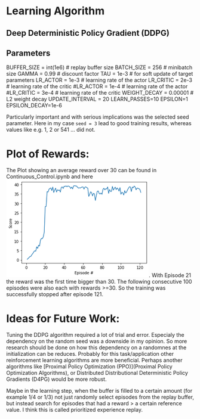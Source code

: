 # Learning Algorithm

## Deep Deterministic Policy Gradient (DDPG)

## Parameters
BUFFER_SIZE = int(1e6)  # replay buffer size
BATCH_SIZE = 256        # minibatch size
GAMMA = 0.99            # discount factor
TAU = 1e-3              # for soft update of target parameters
LR_ACTOR = 1e-3         # learning rate of the actor 
LR_CRITIC = 2e-3        # learning rate of the critic
#LR_ACTOR = 1e-4         # learning rate of the actor 
#LR_CRITIC = 3e-4        # learning rate of the critic
WEIGHT_DECAY = 0.00001   # L2 weight decay
UPDATE_INTERVAL = 20
LEARN_PASSES=10
EPSILON=1
EPSILON_DECAY=1e-6 

Particularly important and with serious implications was the selected seed parameter. Here in my case `seed = 3` lead to good training results, whereas values like e.g. 1, 2 or 541 ... did not. 

# Plot of Rewards:
The Plot showing an average reward over 30 can be found in Continuous_Control.ipynb and here ![Plot of the Results](Training_results.png).
With Episode 21 the reward was the first time bigger than 30. The following consecutive 100 episodes were also each with rewards >=30. So the training was successfully stopped after episode 121.

# Ideas for Future Work:
Tuning the DDPG algorithm required a lot of trial and error. Especialy the dependency on the random seed was a downside in my opinion. So more research should be done on how this dependency on a randomnes at the initialization can be reduces. Probably for this task/application other reinforcement learning algorithms are more beneficial. 
Perhaps another algorithms like [Proximal Policy Optimization (PPO)](Proximal Policy Optimization Algorithms), or Distributed Distributional Deterministic Policy Gradients (D4PG) would be more robust.

Maybe in the learning step, when the buffer is filled to a certain amount (for example 1/4 or 1/3) not just randomly select episodes from the replay buffer, but instead search for episodes that had a reward > a certain reference value. I think this is called prioritized experience replay.

